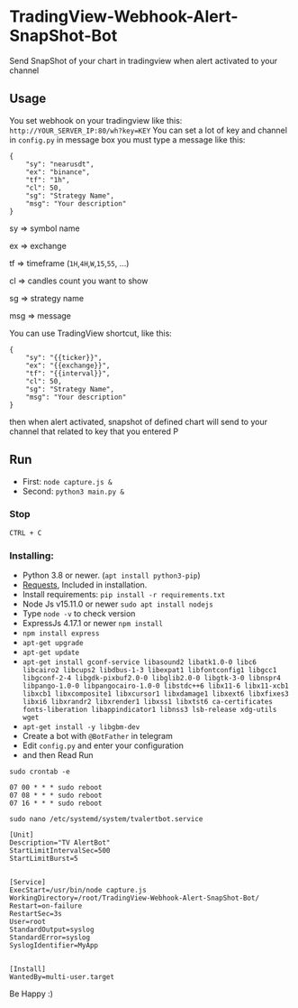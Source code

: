 # TradingView-Webhook-Alert-SnapShot-Bot
Send SnapShot of your chart in tradingview when alert activated to your channel

## Usage
You set webhook on your tradingview like this: ```http://YOUR_SERVER_IP:80/wh?key=KEY```
You can set a lot of key and channel in ```config.py```
in message box you must type a message like this:
```
{
    "sy": "nearusdt",
    "ex": "binance",
    "tf": "1h",
    "cl": 50,
    "sg": "Strategy Name",
    "msg": "Your description"
}
```
sy => symbol name

ex => exchange

tf => timeframe (```1H```,```4H```,```W```,```15```,```55```, ...)

cl => candles count you want to show

sg => strategy name

msg => message

You can use TradingView shortcut, like this:
```
{
    "sy": "{{ticker}}",
    "ex": "{{exchange}}",
    "tf": "{{interval}}",
    "cl": 50,
    "sg": "Strategy Name",
    "msg": "Your description"
}
```
then when alert activated, snapshot of defined chart will send to your channel that related to key that you entered
P

## Run
- First: ```node capture.js &```
- Second: ```python3 main.py &```


### Stop
```CTRL + C```


### Installing:
 - Python 3.8 or newer. (```apt install python3-pip```)
 - [Requests](https://pypi.org/project/requests/), Included in installation.
 - Install requirements: ```pip install -r requirements.txt```
 - Node Js v15.11.0 or newer ```sudo apt install nodejs```
 - Type ```node -v``` to check version
 - ExpressJs 4.17.1 or newer ```npm install```
 - ```npm install express```
 - ```apt-get upgrade```
 - ```apt-get update```
 - ```apt-get install gconf-service libasound2 libatk1.0-0 libc6 libcairo2 libcups2 libdbus-1-3 libexpat1 libfontconfig1 libgcc1 libgconf-2-4 libgdk-pixbuf2.0-0 libglib2.0-0 libgtk-3-0 libnspr4 libpango-1.0-0 libpangocairo-1.0-0 libstdc++6 libx11-6 libx11-xcb1 libxcb1 libxcomposite1 libxcursor1 libxdamage1 libxext6 libxfixes3 libxi6 libxrandr2 libxrender1 libxss1 libxtst6 ca-certificates fonts-liberation libappindicator1 libnss3 lsb-release xdg-utils wget```
 - ```apt-get install -y libgbm-dev```
 - Create a bot with ```@BotFather``` in telegram
 - Edit ```config.py``` and enter your configuration
 - and then Read Run



```sudo crontab -e```

```
07 00 * * * sudo reboot
07 08 * * * sudo reboot
07 16 * * * sudo reboot
```



```sudo nano /etc/systemd/system/tvalertbot.service```
```
[Unit]
Description="TV AlertBot"
StartLimitIntervalSec=500
StartLimitBurst=5


[Service]
ExecStart=/usr/bin/node capture.js
WorkingDirectory=/root/TradingView-Webhook-Alert-SnapShot-Bot/
Restart=on-failure
RestartSec=3s
User=root
StandardOutput=syslog
StandardError=syslog
SyslogIdentifier=MyApp


[Install]
WantedBy=multi-user.target
```
Be Happy :)
